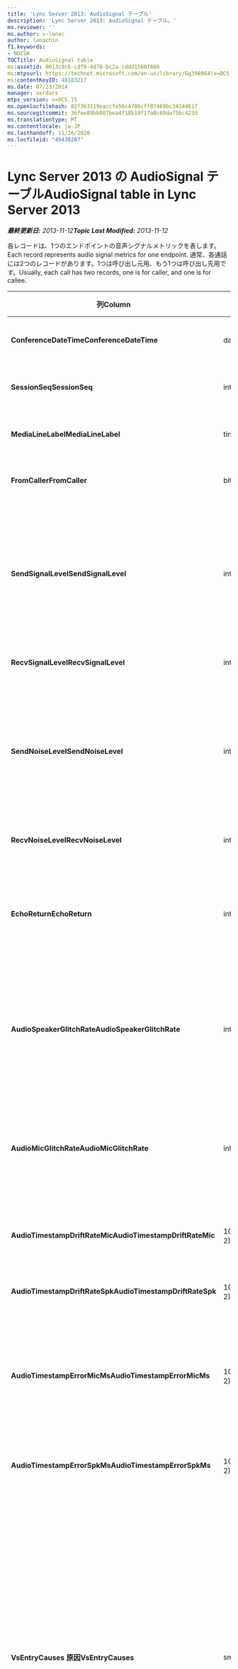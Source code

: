 ```yaml
---
title: 'Lync Server 2013: AudioSignal テーブル'
description: 'Lync Server 2013: AudioSignal テーブル。'
ms.reviewer: ''
ms.author: v-lanac
author: lanachin
f1.keywords:
- NOCSH
TOCTitle: AudioSignal table
ms:assetid: 0013c8c6-cdf9-4d70-bc2a-cddd1560f66b
ms:mtpsurl: https://technet.microsoft.com/en-us/library/Gg398064(v=OCS.15)
ms:contentKeyID: 48183217
ms.date: 07/23/2014
manager: serdars
mtps_version: v=OCS.15
ms.openlocfilehash: 82f3b3119eaccfe56c4706cff07469bc3434461f
ms.sourcegitcommit: 36fee89bb887bea4f18b19f17a8c69daf5bc423d
ms.translationtype: MT
ms.contentlocale: ja-JP
ms.lasthandoff: 11/26/2020
ms.locfileid: "49438207"
---
```

# <a name="audiosignal-table-in-lync-server-2013"></a><span data-ttu-id="31731-103">Lync Server 2013 の AudioSignal テーブル</span><span class="sxs-lookup"><span data-stu-id="31731-103">AudioSignal table in Lync Server 2013</span></span>

<div data-xmlns="http://www.w3.org/1999/xhtml">

<div class="topic" data-xmlns="http://www.w3.org/1999/xhtml" data-msxsl="urn:schemas-microsoft-com:xslt" data-cs="https://msdn.microsoft.com/">

<div data-asp="https://msdn2.microsoft.com/asp">



</div>

<div id="mainSection">

<div id="mainBody"><span data-ttu-id="31731-104">

<span> </span></span><span class="sxs-lookup"><span data-stu-id="31731-104">

<span> </span></span></span>

<span data-ttu-id="31731-105">_**最終更新日:** 2013-11-12_</span><span class="sxs-lookup"><span data-stu-id="31731-105">_**Topic Last Modified:** 2013-11-12_</span></span>

<span data-ttu-id="31731-106">各レコードは、1つのエンドポイントの音声シグナルメトリックを表します。</span><span class="sxs-lookup"><span data-stu-id="31731-106">Each record represents audio signal metrics for one endpoint.</span></span> <span data-ttu-id="31731-107">通常、各通話には2つのレコードがあります。1つは呼び出し元用、もう1つは呼び出し先用です。</span><span class="sxs-lookup"><span data-stu-id="31731-107">Usually, each call has two records, one is for caller, and one is for callee.</span></span>


<table>
<colgroup>
<col style="width: 25%" />
<col style="width: 25%" />
<col style="width: 25%" />
<col style="width: 25%" />
</colgroup>
<thead>
<tr class="header">
<th><span data-ttu-id="31731-108"><strong>列</strong></span><span class="sxs-lookup"><span data-stu-id="31731-108"><strong>Column</strong></span></span></th>
<th><span data-ttu-id="31731-109"><strong>データ型</strong></span><span class="sxs-lookup"><span data-stu-id="31731-109"><strong>Data Type</strong></span></span></th>
<th><span data-ttu-id="31731-110"><strong>キー/インデックス</strong></span><span class="sxs-lookup"><span data-stu-id="31731-110"><strong>Key/Index</strong></span></span></th>
<th><span data-ttu-id="31731-111"><strong>詳細</strong></span><span class="sxs-lookup"><span data-stu-id="31731-111"><strong>Details</strong></span></span></th>
</tr>
</thead>
<tbody>
<tr class="odd">
<td><p><span data-ttu-id="31731-112"><strong>ConferenceDateTime</strong></span><span class="sxs-lookup"><span data-stu-id="31731-112"><strong>ConferenceDateTime</strong></span></span></p></td>
<td><p><span data-ttu-id="31731-113">datetime</span><span class="sxs-lookup"><span data-stu-id="31731-113">datetime</span></span></p></td>
<td><p><span data-ttu-id="31731-114">Primary</span><span class="sxs-lookup"><span data-stu-id="31731-114">Primary</span></span></p></td>
<td><p><span data-ttu-id="31731-115"><a href="lync-server-2013-medialine-table.md">Lync Server 2013 の MediaLine テーブル</a>から参照されている。</span><span class="sxs-lookup"><span data-stu-id="31731-115">Referenced from the <a href="lync-server-2013-medialine-table.md">MediaLine table in Lync Server 2013</a>.</span></span></p></td>
</tr>
<tr class="even">
<td><p><span data-ttu-id="31731-116"><strong>SessionSeq</strong></span><span class="sxs-lookup"><span data-stu-id="31731-116"><strong>SessionSeq</strong></span></span></p></td>
<td><p><span data-ttu-id="31731-117">int</span><span class="sxs-lookup"><span data-stu-id="31731-117">int</span></span></p></td>
<td><p><span data-ttu-id="31731-118">Primary</span><span class="sxs-lookup"><span data-stu-id="31731-118">Primary</span></span></p></td>
<td><p><span data-ttu-id="31731-119"><a href="lync-server-2013-medialine-table.md">Lync Server 2013 の MediaLine テーブル</a>から参照されている。</span><span class="sxs-lookup"><span data-stu-id="31731-119">Referenced from the <a href="lync-server-2013-medialine-table.md">MediaLine table in Lync Server 2013</a>.</span></span></p></td>
</tr>
<tr class="odd">
<td><p><span data-ttu-id="31731-120"><strong>MediaLineLabel</strong></span><span class="sxs-lookup"><span data-stu-id="31731-120"><strong>MediaLineLabel</strong></span></span></p></td>
<td><p><span data-ttu-id="31731-121">tinyint</span><span class="sxs-lookup"><span data-stu-id="31731-121">tinyint</span></span></p></td>
<td><p><span data-ttu-id="31731-122">Primary</span><span class="sxs-lookup"><span data-stu-id="31731-122">Primary</span></span></p></td>
<td><p><span data-ttu-id="31731-123"><a href="lync-server-2013-medialine-table.md">Lync Server 2013 の MediaLine テーブル</a>から参照されている。</span><span class="sxs-lookup"><span data-stu-id="31731-123">Referenced from the <a href="lync-server-2013-medialine-table.md">MediaLine table in Lync Server 2013</a>.</span></span></p></td>
</tr>
<tr class="even">
<td><p><span data-ttu-id="31731-124"><strong>FromCaller</strong></span><span class="sxs-lookup"><span data-stu-id="31731-124"><strong>FromCaller</strong></span></span></p></td>
<td><p><span data-ttu-id="31731-125">bit</span><span class="sxs-lookup"><span data-stu-id="31731-125">bit</span></span></p></td>
<td><p><span data-ttu-id="31731-126">Primary</span><span class="sxs-lookup"><span data-stu-id="31731-126">Primary</span></span></p></td>
<td><p><span data-ttu-id="31731-127">0: 呼び出し先のデータ</span><span class="sxs-lookup"><span data-stu-id="31731-127">0: Callee’s data</span></span></p>
<p><span data-ttu-id="31731-128">1: 発信者のデータ</span><span class="sxs-lookup"><span data-stu-id="31731-128">1: Caller’s data</span></span></p></td>
</tr>
<tr class="odd">
<td><p><span data-ttu-id="31731-129"><strong>SendSignalLevel</strong></span><span class="sxs-lookup"><span data-stu-id="31731-129"><strong>SendSignalLevel</strong></span></span></p></td>
<td><p><span data-ttu-id="31731-130">int</span><span class="sxs-lookup"><span data-stu-id="31731-130">int</span></span></p></td>
<td><p> </p></td>
<td><p><span data-ttu-id="31731-131">アナログ高のゲイン制御オーディオ信号レベルを表します。</span><span class="sxs-lookup"><span data-stu-id="31731-131">Represents the Post-Analog Gain Control audio signal level.</span></span> <span data-ttu-id="31731-132">このメトリックの単位は dBmo です。</span><span class="sxs-lookup"><span data-stu-id="31731-132">The unit for this metric is dBmo.</span></span> <span data-ttu-id="31731-133">許容可能な品質を求めるには、少なくとも30個の dBmo を指定する必要があります。</span><span class="sxs-lookup"><span data-stu-id="31731-133">For acceptable quality, it should be at least 30 dBmo.</span></span> <span data-ttu-id="31731-134">このメトリックは、A/V 会議サーバーまたは IP 携帯電話によって報告されることはありません。</span><span class="sxs-lookup"><span data-stu-id="31731-134">This metric is not reported by the A/V Conferencing Server or IP phones.</span></span></p></td>
</tr>
<tr class="even">
<td><p><span data-ttu-id="31731-135"><strong>RecvSignalLevel</strong></span><span class="sxs-lookup"><span data-stu-id="31731-135"><strong>RecvSignalLevel</strong></span></span></p></td>
<td><p><span data-ttu-id="31731-136">int</span><span class="sxs-lookup"><span data-stu-id="31731-136">int</span></span></p></td>
<td><p> </p></td>
<td><p><span data-ttu-id="31731-137">「SendSignalLevel」をご覧ください。</span><span class="sxs-lookup"><span data-stu-id="31731-137">See SendSignalLevel.</span></span></p></td>
</tr>
<tr class="odd">
<td><p><span data-ttu-id="31731-138"><strong>SendNoiseLevel</strong></span><span class="sxs-lookup"><span data-stu-id="31731-138"><strong>SendNoiseLevel</strong></span></span></p></td>
<td><p><span data-ttu-id="31731-139">int</span><span class="sxs-lookup"><span data-stu-id="31731-139">int</span></span></p></td>
<td><p> </p></td>
<td><p><span data-ttu-id="31731-140">アナログのゲイン制御オーディオノイズレベルを表します。</span><span class="sxs-lookup"><span data-stu-id="31731-140">Represents the Post-Analog Gain Control audio noise level.</span></span> <span data-ttu-id="31731-141">このメトリックの単位は dBmo です。</span><span class="sxs-lookup"><span data-stu-id="31731-141">The unit for this metric is dBmo.</span></span> <span data-ttu-id="31731-142">許容される品質には、35 dBmo よりも小さい値を指定する必要があります。</span><span class="sxs-lookup"><span data-stu-id="31731-142">For acceptable quality, it should be less than 35 dBmo.</span></span> <span data-ttu-id="31731-143">このメトリックは、A/V 会議サーバーまたは IP 携帯電話によって報告されることはありません。</span><span class="sxs-lookup"><span data-stu-id="31731-143">This metric is not reported by the A/V Conferencing Server or IP phones.</span></span></p></td>
</tr>
<tr class="even">
<td><p><span data-ttu-id="31731-144"><strong>RecvNoiseLevel</strong></span><span class="sxs-lookup"><span data-stu-id="31731-144"><strong>RecvNoiseLevel</strong></span></span></p></td>
<td><p><span data-ttu-id="31731-145">int</span><span class="sxs-lookup"><span data-stu-id="31731-145">int</span></span></p></td>
<td><p> </p></td>
<td><p><span data-ttu-id="31731-146">「SendNoiseLevel」をご覧ください。</span><span class="sxs-lookup"><span data-stu-id="31731-146">See SendNoiseLevel.</span></span></p></td>
</tr>
<tr class="odd">
<td><p><span data-ttu-id="31731-147"><strong>EchoReturn</strong></span><span class="sxs-lookup"><span data-stu-id="31731-147"><strong>EchoReturn</strong></span></span></p></td>
<td><p><span data-ttu-id="31731-148">int</span><span class="sxs-lookup"><span data-stu-id="31731-148">int</span></span></p></td>
<td><p> </p></td>
<td><p><span data-ttu-id="31731-149">エコーリターンロスの拡張メトリック。</span><span class="sxs-lookup"><span data-stu-id="31731-149">Echo Return Loss Enhancement metric.</span></span> <span data-ttu-id="31731-150">このメトリックの単位は dB です。</span><span class="sxs-lookup"><span data-stu-id="31731-150">The unit for this metric is dB.</span></span> <span data-ttu-id="31731-151">小さい値は、エコーが少なくなります。</span><span class="sxs-lookup"><span data-stu-id="31731-151">Lower values represent less echo.</span></span> <span data-ttu-id="31731-152">このメトリックは、A/V 会議サーバーまたは IP 携帯電話によって報告されることはありません。</span><span class="sxs-lookup"><span data-stu-id="31731-152">This metric is not reported by the A/V Conferencing Server or IP phones.</span></span></p></td>
</tr>
<tr class="even">
<td><p><span data-ttu-id="31731-153"><strong>AudioSpeakerGlitchRate</strong></span><span class="sxs-lookup"><span data-stu-id="31731-153"><strong>AudioSpeakerGlitchRate</strong></span></span></p></td>
<td><p><span data-ttu-id="31731-154">int</span><span class="sxs-lookup"><span data-stu-id="31731-154">int</span></span></p></td>
<td><p> </p></td>
<td><p><span data-ttu-id="31731-155">スピーカーレンダリングに対する5分あたりの平均エラー。</span><span class="sxs-lookup"><span data-stu-id="31731-155">Average glitches per five minutes for the loudspeaker rendering.</span></span> <span data-ttu-id="31731-156">品質を向上させるには、5分未満でなければなりません。</span><span class="sxs-lookup"><span data-stu-id="31731-156">For good quality, this should be less than one per five minutes.</span></span> <span data-ttu-id="31731-157">A/V 会議サーバー、仲介サーバー、または IP 電話によって報告されていません。</span><span class="sxs-lookup"><span data-stu-id="31731-157">Not reported by A/V Conferencing Servers, Mediation Servers, or IP phones.</span></span></p></td>
</tr>
<tr class="odd">
<td><p><span data-ttu-id="31731-158"><strong>AudioMicGlitchRate</strong></span><span class="sxs-lookup"><span data-stu-id="31731-158"><strong>AudioMicGlitchRate</strong></span></span></p></td>
<td><p><span data-ttu-id="31731-159">int</span><span class="sxs-lookup"><span data-stu-id="31731-159">int</span></span></p></td>
<td><p> </p></td>
<td><p><span data-ttu-id="31731-160">マイクをキャプチャするための5分あたりの平均エラー。</span><span class="sxs-lookup"><span data-stu-id="31731-160">Average glitches per five minutes for the microphone capture.</span></span> <span data-ttu-id="31731-161">品質を向上させるには、5分未満の値を指定する必要があります。</span><span class="sxs-lookup"><span data-stu-id="31731-161">For good quality this should be less than one per five minutes.</span></span> <span data-ttu-id="31731-162">A/V 会議サーバー、仲介サーバー、または IP 電話によって報告されていません。</span><span class="sxs-lookup"><span data-stu-id="31731-162">Not reported by A/V Conferencing Servers, Mediation Servers, or IP phones.</span></span></p></td>
</tr>
<tr class="even">
<td><p><span data-ttu-id="31731-163"><strong>AudioTimestampDriftRateMic</strong></span><span class="sxs-lookup"><span data-stu-id="31731-163"><strong>AudioTimestampDriftRateMic</strong></span></span></p></td>
<td><p><span data-ttu-id="31731-164">10進数 (9, 2)</span><span class="sxs-lookup"><span data-stu-id="31731-164">decimal(9,2)</span></span></p></td>
<td><p> </p></td>
<td><p><span data-ttu-id="31731-165">CPU クロックを基準としたマイクデバイスクロックドリフトレート。</span><span class="sxs-lookup"><span data-stu-id="31731-165">Microphone device clock drift rate, relative to CPU clock.</span></span></p></td>
</tr>
<tr class="odd">
<td><p><span data-ttu-id="31731-166"><strong>AudioTimestampDriftRateSpk</strong></span><span class="sxs-lookup"><span data-stu-id="31731-166"><strong>AudioTimestampDriftRateSpk</strong></span></span></p></td>
<td><p><span data-ttu-id="31731-167">10進数 (9, 2)</span><span class="sxs-lookup"><span data-stu-id="31731-167">decimal(9,2)</span></span></p></td>
<td><p> </p></td>
<td><p><span data-ttu-id="31731-168">CPU クロックを基準としたスピーカーデバイスクロックドリフトレート。</span><span class="sxs-lookup"><span data-stu-id="31731-168">Speaker device clock drift rate, relative to CPU clock.</span></span></p></td>
</tr>
<tr class="even">
<td><p><span data-ttu-id="31731-169"><strong>AudioTimestampErrorMicMs</strong></span><span class="sxs-lookup"><span data-stu-id="31731-169"><strong>AudioTimestampErrorMicMs</strong></span></span></p></td>
<td><p><span data-ttu-id="31731-170">10進数 (9, 2)</span><span class="sxs-lookup"><span data-stu-id="31731-170">decimal(9,2)</span></span></p></td>
<td><p> </p></td>
<td><p><span data-ttu-id="31731-171">CPU クロックを基準としたスピーカーデバイスクロックドリフトレート。</span><span class="sxs-lookup"><span data-stu-id="31731-171">Speaker device clock drift rate, relative to CPU clock.</span></span></p>
<p><span data-ttu-id="31731-172">平均マイクキャプチャストリームタイムスタンプエラー (ミリ秒単位)、通話の最後の20秒。</span><span class="sxs-lookup"><span data-stu-id="31731-172">Average microphone capture stream time stamp error, in milliseconds, in the last 20 seconds of the call.</span></span></p></td>
</tr>
<tr class="odd">
<td><p><span data-ttu-id="31731-173"><strong>AudioTimestampErrorSpkMs</strong></span><span class="sxs-lookup"><span data-stu-id="31731-173"><strong>AudioTimestampErrorSpkMs</strong></span></span></p></td>
<td><p><span data-ttu-id="31731-174">10進数 (9, 2)</span><span class="sxs-lookup"><span data-stu-id="31731-174">decimal(9,2)</span></span></p></td>
<td><p> </p></td>
<td><p><span data-ttu-id="31731-175">通話の最後の20秒間の平均スピーカーレンダーストリームタイムスタンプエラー (ミリ秒単位)。</span><span class="sxs-lookup"><span data-stu-id="31731-175">Average speaker render stream time stamp error, in milliseconds, in the last 20 seconds of the call.</span></span></p></td>
</tr>
<tr class="even">
<td><p><span data-ttu-id="31731-176"><strong>VsEntryCauses 原因</strong></span><span class="sxs-lookup"><span data-stu-id="31731-176"><strong>VsEntryCauses</strong></span></span></p></td>
<td><p><span data-ttu-id="31731-177">smallint</span><span class="sxs-lookup"><span data-stu-id="31731-177">smallint</span></span></p></td>
<td><p> </p></td>
<td><p><span data-ttu-id="31731-178">音声スイッチは半二重モードで、中断機能が低減されます。</span><span class="sxs-lookup"><span data-stu-id="31731-178">Voice switch is a half-duplex mode with reduced interruption ability.</span></span> <span data-ttu-id="31731-179">音声スイッチの入力の原因:</span><span class="sxs-lookup"><span data-stu-id="31731-179">Causes of voice switch entry:</span></span></p>
<p><span data-ttu-id="31731-180">ENTER_VS_BADTS 0x01</span><span class="sxs-lookup"><span data-stu-id="31731-180">ENTER_VS_BADTS 0x01</span></span></p>
<p><span data-ttu-id="31731-181">ENTER_VS_ECHO 0x02</span><span class="sxs-lookup"><span data-stu-id="31731-181">ENTER_VS_ECHO 0x02</span></span></p>
<p><span data-ttu-id="31731-182">ENTER_VS_FORCEORCONVERGENCE 0x04</span><span class="sxs-lookup"><span data-stu-id="31731-182">ENTER_VS_FORCEORCONVERGENCE 0x04</span></span></p>
<p><span data-ttu-id="31731-183">ENTER_VS_DNLP 0x08</span><span class="sxs-lookup"><span data-stu-id="31731-183">ENTER_VS_DNLP 0x08</span></span></p>
<p><span data-ttu-id="31731-184">原因として、このような個々の原因が考えられます。</span><span class="sxs-lookup"><span data-stu-id="31731-184">The cause can be a combination of those individual causes.</span></span> <span data-ttu-id="31731-185">ENTER_VS_FORCEORCONVERGENCE を有効にするには、regkey をテスト目的として使用する必要があります。</span><span class="sxs-lookup"><span data-stu-id="31731-185">ENTER_VS_FORCEORCONVERGENCE can only be enabled by regkey for test purpose.</span></span></p>
<p><span data-ttu-id="31731-186">この列のデータ型は、Microsoft Lync Server 2013 で変更されました。</span><span class="sxs-lookup"><span data-stu-id="31731-186">The data type for this column was changed in Microsoft Lync Server 2013.</span></span></p></td>
</tr>
<tr class="odd">
<td><p><span data-ttu-id="31731-187"><strong>EchoEventCauses</strong></span><span class="sxs-lookup"><span data-stu-id="31731-187"><strong>EchoEventCauses</strong></span></span></p></td>
<td><p><span data-ttu-id="31731-188">tinyint</span><span class="sxs-lookup"><span data-stu-id="31731-188">tinyint</span></span></p></td>
<td><p> </p></td>
<td><p><span data-ttu-id="31731-189">エコーイベントの原因:</span><span class="sxs-lookup"><span data-stu-id="31731-189">Causes of an echo event:</span></span></p>
<p><span data-ttu-id="31731-190">ECHO_EVENT_BAD_TIMESTAMP 0x01</span><span class="sxs-lookup"><span data-stu-id="31731-190">ECHO_EVENT_BAD_TIMESTAMP 0x01</span></span></p>
<p><span data-ttu-id="31731-191">ECHO_EVENT_POSTAEC_ECHO 0x02</span><span class="sxs-lookup"><span data-stu-id="31731-191">ECHO_EVENT_POSTAEC_ECHO 0x02</span></span></p>
<p><span data-ttu-id="31731-192">ECHO_EVENT_ANLP 0x04</span><span class="sxs-lookup"><span data-stu-id="31731-192">ECHO_EVENT_ANLP 0x04</span></span></p>
<p><span data-ttu-id="31731-193">ECHO_EVENT_DNLP 0x08</span><span class="sxs-lookup"><span data-stu-id="31731-193">ECHO_EVENT_DNLP 0x08</span></span></p>
<p><span data-ttu-id="31731-194">ECHO_EVENT_MIC_CLIPPING 0x10</span><span class="sxs-lookup"><span data-stu-id="31731-194">ECHO_EVENT_MIC_CLIPPING 0x10</span></span></p>
<p><span data-ttu-id="31731-195">ECHO_EVENT_BAD_STATE 0x20</span><span class="sxs-lookup"><span data-stu-id="31731-195">ECHO_EVENT_BAD_STATE 0x20</span></span></p>
<p><span data-ttu-id="31731-196">原因として、このような個々の原因が考えられます。</span><span class="sxs-lookup"><span data-stu-id="31731-196">The cause can be a combination of those individual causes.</span></span></p></td>
</tr>
<tr class="even">
<td><p><span data-ttu-id="31731-197"><strong>EchoPercentMicIn</strong></span><span class="sxs-lookup"><span data-stu-id="31731-197"><strong>EchoPercentMicIn</strong></span></span></p></td>
<td><p><span data-ttu-id="31731-198">10進数 (5, 2)</span><span class="sxs-lookup"><span data-stu-id="31731-198">decimal(5,2)</span></span></p></td>
<td><p> </p></td>
<td><p><span data-ttu-id="31731-199">マイクのキャプチャストリームでエコーが検出された時間の割合。</span><span class="sxs-lookup"><span data-stu-id="31731-199">Percentage of time when echo was detected in the microphone capture stream.</span></span> <span data-ttu-id="31731-200">一般的に、ヘッドセットまたはハンドセットの値は低く、スピーカーフォンやスタンドアロンスピーカーでは高くなります。</span><span class="sxs-lookup"><span data-stu-id="31731-200">Typically, values are low for headsets or handsets, and higher for speaker phones or stand-alone speakers.</span></span> <span data-ttu-id="31731-201">オンボード音響エコーキャンセルをサポートしているデバイスでは、高値を指定するとエコーリークが発生します。</span><span class="sxs-lookup"><span data-stu-id="31731-201">For devices that support on-board acoustic echo cancellation, high values indicate echo leak.</span></span> <span data-ttu-id="31731-202">その他のデバイスでは、デバイスの品質を評価するためにこのメトリックを使用しないようにする必要があります。</span><span class="sxs-lookup"><span data-stu-id="31731-202">For other devices, this metric should not be used to evaluate device quality.</span></span></p></td>
</tr>
<tr class="odd">
<td><p><span data-ttu-id="31731-203"><strong>EchoPercentSend</strong></span><span class="sxs-lookup"><span data-stu-id="31731-203"><strong>EchoPercentSend</strong></span></span></p></td>
<td><p><span data-ttu-id="31731-204">10進数 (5, 2)</span><span class="sxs-lookup"><span data-stu-id="31731-204">decimal(5,2)</span></span></p></td>
<td></td>
<td><p><span data-ttu-id="31731-205">送信ストリームでエコーが検出された時間のパーセンテージ。</span><span class="sxs-lookup"><span data-stu-id="31731-205">Percentage of time when echo is detected in sent stream.</span></span> <span data-ttu-id="31731-206">送信ストリームでのエコー率が高いと、エコーが発生したことを示します。</span><span class="sxs-lookup"><span data-stu-id="31731-206">High echo percentage in send streams an indication of echo leak.</span></span></p></td>
</tr>
<tr class="even">
<td><p><span data-ttu-id="31731-207"><strong>RxAGCSignalLevel</strong></span><span class="sxs-lookup"><span data-stu-id="31731-207"><strong>RxAGCSignalLevel</strong></span></span></p></td>
<td><p><span data-ttu-id="31731-208">int</span><span class="sxs-lookup"><span data-stu-id="31731-208">int</span></span></p></td>
<td><p> </p></td>
<td><p><span data-ttu-id="31731-209">ゲートウェイからの仲介サーバー上の受信したシグナルレベル。これは、仲介サーバーにのみ適用されます。</span><span class="sxs-lookup"><span data-stu-id="31731-209">Received signal level on the Mediation Server from the Gateway; this applies only to the Mediation Server.</span></span> <span data-ttu-id="31731-210">このメトリックの単位は dBoV です。</span><span class="sxs-lookup"><span data-stu-id="31731-210">The unit of this metric is dBoV.</span></span> <span data-ttu-id="31731-211">品質を向上させるには、許容範囲は [-30 ~-18] の dBoV にする必要があります。</span><span class="sxs-lookup"><span data-stu-id="31731-211">For good quality, the acceptable range should be [-30 to -18] dBoV.</span></span></p></td>
</tr>
<tr class="odd">
<td><p><span data-ttu-id="31731-212"><strong>RxAGCNoiseLevel</strong></span><span class="sxs-lookup"><span data-stu-id="31731-212"><strong>RxAGCNoiseLevel</strong></span></span></p></td>
<td><p><span data-ttu-id="31731-213">int</span><span class="sxs-lookup"><span data-stu-id="31731-213">int</span></span></p></td>
<td><p> </p></td>
<td><p><span data-ttu-id="31731-214">ゲートウェイからの仲介サーバーで受信したシグナルレベル。</span><span class="sxs-lookup"><span data-stu-id="31731-214">Received signal level on the Mediation Server from the Gateway.</span></span> <span data-ttu-id="31731-215">これは、仲介サーバーにのみ適用されます。</span><span class="sxs-lookup"><span data-stu-id="31731-215">This applies only to the Mediation Server.</span></span> <span data-ttu-id="31731-216">このメトリックの単位は dBoV です。</span><span class="sxs-lookup"><span data-stu-id="31731-216">The unit of this metric is dBoV.</span></span> <span data-ttu-id="31731-217">品質を向上させるには、許容範囲として 50 dBoV 未満の値を指定する必要があります。</span><span class="sxs-lookup"><span data-stu-id="31731-217">For good quality, the acceptable range should be less than -50 dBoV.</span></span></p></td>
</tr>
<tr class="even">
<td><p><span data-ttu-id="31731-218"><strong>RxAvgAGCGain</strong></span><span class="sxs-lookup"><span data-stu-id="31731-218"><strong>RxAvgAGCGain</strong></span></span></p></td>
<td><p><span data-ttu-id="31731-219">int</span><span class="sxs-lookup"><span data-stu-id="31731-219">int</span></span></p></td>
<td><p> </p></td>
<td><p><span data-ttu-id="31731-220">仲介サーバー側の自動ゲイン制御 (AGC)。</span><span class="sxs-lookup"><span data-stu-id="31731-220">Automatic gain control (AGC) on the Mediation Server side.</span></span></p></td>
</tr>
<tr class="odd">
<td><p><span data-ttu-id="31731-221"><strong>InitialSignalLevelRMS</strong></span><span class="sxs-lookup"><span data-stu-id="31731-221"><strong>InitialSignalLevelRMS</strong></span></span></p></td>
<td><p><span data-ttu-id="31731-222">float</span><span class="sxs-lookup"><span data-stu-id="31731-222">float</span></span></p></td>
<td><p> </p></td>
<td><p><span data-ttu-id="31731-223">通話の最初の30秒以内の着信シグナルのルート平均平方根 (RMS)。</span><span class="sxs-lookup"><span data-stu-id="31731-223">The root mean square (RMS) of the incoming signal of up to the first 30 seconds of the call.</span></span></p></td>
</tr>
<tr class="even">
<td><p><span data-ttu-id="31731-224"><strong>RecvSignalLevelCh1</strong></span><span class="sxs-lookup"><span data-stu-id="31731-224"><strong>RecvSignalLevelCh1</strong></span></span></p></td>
<td><p><span data-ttu-id="31731-225">int</span><span class="sxs-lookup"><span data-stu-id="31731-225">int</span></span></p></td>
<td></td>
<td><p><span data-ttu-id="31731-226">チャネル1で受信したシグナルレベル。</span><span class="sxs-lookup"><span data-stu-id="31731-226">Signal level as received on channel 1.</span></span></p>
<p><span data-ttu-id="31731-227">この列は Microsoft Lync Server 2013 で導入されました。</span><span class="sxs-lookup"><span data-stu-id="31731-227">This column was introduced in Microsoft Lync Server 2013.</span></span></p></td>
</tr>
<tr class="odd">
<td><p><span data-ttu-id="31731-228"><strong>RecvSignalLevelCh2</strong></span><span class="sxs-lookup"><span data-stu-id="31731-228"><strong>RecvSignalLevelCh2</strong></span></span></p></td>
<td><p><span data-ttu-id="31731-229">int</span><span class="sxs-lookup"><span data-stu-id="31731-229">int</span></span></p></td>
<td></td>
<td><p><span data-ttu-id="31731-230">チャネル2で受信したシグナルレベル。</span><span class="sxs-lookup"><span data-stu-id="31731-230">Signal level as received on channel 2.</span></span></p>
<p><span data-ttu-id="31731-231">この列は Microsoft Lync Server 2013 で導入されました。</span><span class="sxs-lookup"><span data-stu-id="31731-231">This column was introduced in Microsoft Lync Server 2013.</span></span></p></td>
</tr>
<tr class="even">
<td><p><span data-ttu-id="31731-232"><strong>RecvNoiseLevelCh1</strong></span><span class="sxs-lookup"><span data-stu-id="31731-232"><strong>RecvNoiseLevelCh1</strong></span></span></p></td>
<td><p><span data-ttu-id="31731-233">int</span><span class="sxs-lookup"><span data-stu-id="31731-233">int</span></span></p></td>
<td></td>
<td><p><span data-ttu-id="31731-234">チャネル1で受信したノイズレベル。</span><span class="sxs-lookup"><span data-stu-id="31731-234">Noise level as received on channel 1.</span></span></p>
<p><span data-ttu-id="31731-235">この列は Microsoft Lync Server 2013 で導入されました。</span><span class="sxs-lookup"><span data-stu-id="31731-235">This column was introduced in Microsoft Lync Server 2013.</span></span></p></td>
</tr>
<tr class="odd">
<td><p><span data-ttu-id="31731-236"><strong>RecvNoiseLevelCh2</strong></span><span class="sxs-lookup"><span data-stu-id="31731-236"><strong>RecvNoiseLevelCh2</strong></span></span></p></td>
<td><p><span data-ttu-id="31731-237">int</span><span class="sxs-lookup"><span data-stu-id="31731-237">int</span></span></p></td>
<td></td>
<td><p><span data-ttu-id="31731-238">チャネル2で受信したノイズレベル。</span><span class="sxs-lookup"><span data-stu-id="31731-238">Noise level as received on channel 2.</span></span></p>
<p><span data-ttu-id="31731-239">この列は Microsoft Lync Server 2013 で導入されました。</span><span class="sxs-lookup"><span data-stu-id="31731-239">This column was introduced in Microsoft Lync Server 2013.</span></span></p></td>
</tr>
<tr class="even">
<td><p><span data-ttu-id="31731-240"><strong>SendSignalLevelCh1</strong></span><span class="sxs-lookup"><span data-stu-id="31731-240"><strong>SendSignalLevelCh1</strong></span></span></p></td>
<td><p><span data-ttu-id="31731-241">int</span><span class="sxs-lookup"><span data-stu-id="31731-241">int</span></span></p></td>
<td></td>
<td><p><span data-ttu-id="31731-242">チャネル1で送信されたシグナルレベル。</span><span class="sxs-lookup"><span data-stu-id="31731-242">Signal level as sent on channel 1.</span></span></p>
<p><span data-ttu-id="31731-243">この列は Microsoft Lync Server 2013 で導入されました。</span><span class="sxs-lookup"><span data-stu-id="31731-243">This column was introduced in Microsoft Lync Server 2013.</span></span></p></td>
</tr>
<tr class="odd">
<td><p><span data-ttu-id="31731-244"><strong>SendSignalLevelCh2</strong></span><span class="sxs-lookup"><span data-stu-id="31731-244"><strong>SendSignalLevelCh2</strong></span></span></p></td>
<td><p><span data-ttu-id="31731-245">int</span><span class="sxs-lookup"><span data-stu-id="31731-245">int</span></span></p></td>
<td></td>
<td><p><span data-ttu-id="31731-246">チャネル2で送信されたシグナルレベル。</span><span class="sxs-lookup"><span data-stu-id="31731-246">Signal level as sent on channel 2.</span></span></p>
<p><span data-ttu-id="31731-247">この列は Microsoft Lync Server 2013 で導入されました。</span><span class="sxs-lookup"><span data-stu-id="31731-247">This column was introduced in Microsoft Lync Server 2013.</span></span></p></td>
</tr>
<tr class="even">
<td><p><span data-ttu-id="31731-248"><strong>SendNoiseLevelCh1</strong></span><span class="sxs-lookup"><span data-stu-id="31731-248"><strong>SendNoiseLevelCh1</strong></span></span></p></td>
<td><p><span data-ttu-id="31731-249">int</span><span class="sxs-lookup"><span data-stu-id="31731-249">int</span></span></p></td>
<td></td>
<td><p><span data-ttu-id="31731-250">チャネル1で送信されたノイズレベル。</span><span class="sxs-lookup"><span data-stu-id="31731-250">Noise level as sent on channel 1.</span></span></p>
<p><span data-ttu-id="31731-251">この列は Microsoft Lync Server 2013 で導入されました。</span><span class="sxs-lookup"><span data-stu-id="31731-251">This column was introduced in Microsoft Lync Server 2013.</span></span></p></td>
</tr>
<tr class="odd">
<td><p><span data-ttu-id="31731-252"><strong>SendNoiseLevelCh2</strong></span><span class="sxs-lookup"><span data-stu-id="31731-252"><strong>SendNoiseLevelCh2</strong></span></span></p></td>
<td><p><span data-ttu-id="31731-253">int</span><span class="sxs-lookup"><span data-stu-id="31731-253">int</span></span></p></td>
<td></td>
<td><p><span data-ttu-id="31731-254">チャンネル2に送信されたノイズレベル。</span><span class="sxs-lookup"><span data-stu-id="31731-254">Noise level as sent on channel 2.</span></span></p>
<p><span data-ttu-id="31731-255">この列は Microsoft Lync Server 2013 で導入されました。</span><span class="sxs-lookup"><span data-stu-id="31731-255">This column was introduced in Microsoft Lync Server 2013.</span></span></p></td>
</tr>
</tbody>
</table><span data-ttu-id="31731-256">


</div>

<span> </span>

</div>

</div>

</span><span class="sxs-lookup"><span data-stu-id="31731-256">


</div>

<span> </span>

</div>

</div>

</span></span></div>

